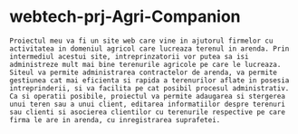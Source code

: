 # webtech-prj-Agri-Companion
	Proiectul meu va fi un site web care vine in ajutorul firmelor cu activitatea in domeniul agricol care lucreaza terenul in arenda. Prin intermediul acestui site, intreprinzatorii vor putea sa isi administreze mult mai bine terenurile agricole pe care le lucreaza.
	Siteul va permite administrarea contractelor de arenda, va permite gestiunea cat mai eficienta si rapida a terenurilor aflate in posesia intreprinderii, si va facilita pe cat posibil procesul administrativ.
	Ca si operatii posibile, proiectul va permite adaugarea si stergerea unui teren sau a unui client, editarea informatiilor despre terenuri sau clienti si asocierea clientilor cu terenurile respective pe care firma le are in arenda, cu inregistrarea suprafetei.
